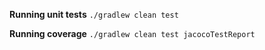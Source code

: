**Running unit tests**
`./gradlew clean test`

**Running coverage**
`./gradlew clean test jacocoTestReport
`